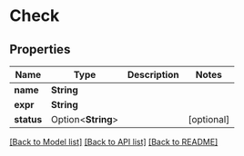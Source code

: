 # Check

## Properties

Name | Type | Description | Notes
------------ | ------------- | ------------- | -------------
**name** | **String** |  | 
**expr** | **String** |  | 
**status** | Option<**String**> |  | [optional]

[[Back to Model list]](../README.md#documentation-for-models) [[Back to API list]](../README.md#documentation-for-api-endpoints) [[Back to README]](../README.md)


